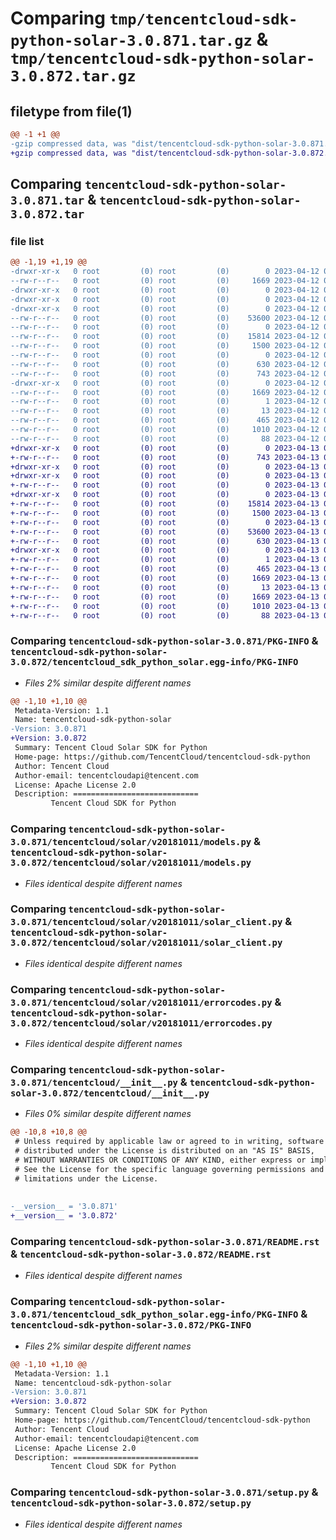 # Comparing `tmp/tencentcloud-sdk-python-solar-3.0.871.tar.gz` & `tmp/tencentcloud-sdk-python-solar-3.0.872.tar.gz`

## filetype from file(1)

```diff
@@ -1 +1 @@
-gzip compressed data, was "dist/tencentcloud-sdk-python-solar-3.0.871.tar", last modified: Wed Apr 12 00:39:57 2023, max compression
+gzip compressed data, was "dist/tencentcloud-sdk-python-solar-3.0.872.tar", last modified: Thu Apr 13 00:56:18 2023, max compression
```

## Comparing `tencentcloud-sdk-python-solar-3.0.871.tar` & `tencentcloud-sdk-python-solar-3.0.872.tar`

### file list

```diff
@@ -1,19 +1,19 @@
-drwxr-xr-x   0 root         (0) root         (0)        0 2023-04-12 00:39:57.000000 tencentcloud-sdk-python-solar-3.0.871/
--rw-r--r--   0 root         (0) root         (0)     1669 2023-04-12 00:39:57.000000 tencentcloud-sdk-python-solar-3.0.871/PKG-INFO
-drwxr-xr-x   0 root         (0) root         (0)        0 2023-04-12 00:39:57.000000 tencentcloud-sdk-python-solar-3.0.871/tencentcloud/
-drwxr-xr-x   0 root         (0) root         (0)        0 2023-04-12 00:39:57.000000 tencentcloud-sdk-python-solar-3.0.871/tencentcloud/solar/
-drwxr-xr-x   0 root         (0) root         (0)        0 2023-04-12 00:39:57.000000 tencentcloud-sdk-python-solar-3.0.871/tencentcloud/solar/v20181011/
--rw-r--r--   0 root         (0) root         (0)    53600 2023-04-12 00:39:56.000000 tencentcloud-sdk-python-solar-3.0.871/tencentcloud/solar/v20181011/models.py
--rw-r--r--   0 root         (0) root         (0)        0 2023-04-12 00:39:56.000000 tencentcloud-sdk-python-solar-3.0.871/tencentcloud/solar/v20181011/__init__.py
--rw-r--r--   0 root         (0) root         (0)    15814 2023-04-12 00:39:56.000000 tencentcloud-sdk-python-solar-3.0.871/tencentcloud/solar/v20181011/solar_client.py
--rw-r--r--   0 root         (0) root         (0)     1500 2023-04-12 00:39:56.000000 tencentcloud-sdk-python-solar-3.0.871/tencentcloud/solar/v20181011/errorcodes.py
--rw-r--r--   0 root         (0) root         (0)        0 2023-04-12 00:39:56.000000 tencentcloud-sdk-python-solar-3.0.871/tencentcloud/solar/__init__.py
--rw-r--r--   0 root         (0) root         (0)      630 2023-04-12 00:39:56.000000 tencentcloud-sdk-python-solar-3.0.871/tencentcloud/__init__.py
--rw-r--r--   0 root         (0) root         (0)      743 2023-04-12 00:39:56.000000 tencentcloud-sdk-python-solar-3.0.871/README.rst
-drwxr-xr-x   0 root         (0) root         (0)        0 2023-04-12 00:39:57.000000 tencentcloud-sdk-python-solar-3.0.871/tencentcloud_sdk_python_solar.egg-info/
--rw-r--r--   0 root         (0) root         (0)     1669 2023-04-12 00:39:57.000000 tencentcloud-sdk-python-solar-3.0.871/tencentcloud_sdk_python_solar.egg-info/PKG-INFO
--rw-r--r--   0 root         (0) root         (0)        1 2023-04-12 00:39:57.000000 tencentcloud-sdk-python-solar-3.0.871/tencentcloud_sdk_python_solar.egg-info/dependency_links.txt
--rw-r--r--   0 root         (0) root         (0)       13 2023-04-12 00:39:57.000000 tencentcloud-sdk-python-solar-3.0.871/tencentcloud_sdk_python_solar.egg-info/top_level.txt
--rw-r--r--   0 root         (0) root         (0)      465 2023-04-12 00:39:57.000000 tencentcloud-sdk-python-solar-3.0.871/tencentcloud_sdk_python_solar.egg-info/SOURCES.txt
--rw-r--r--   0 root         (0) root         (0)     1010 2023-04-12 00:39:56.000000 tencentcloud-sdk-python-solar-3.0.871/setup.py
--rw-r--r--   0 root         (0) root         (0)       88 2023-04-12 00:39:57.000000 tencentcloud-sdk-python-solar-3.0.871/setup.cfg
+drwxr-xr-x   0 root         (0) root         (0)        0 2023-04-13 00:56:18.000000 tencentcloud-sdk-python-solar-3.0.872/
+-rw-r--r--   0 root         (0) root         (0)      743 2023-04-13 00:56:17.000000 tencentcloud-sdk-python-solar-3.0.872/README.rst
+drwxr-xr-x   0 root         (0) root         (0)        0 2023-04-13 00:56:18.000000 tencentcloud-sdk-python-solar-3.0.872/tencentcloud/
+drwxr-xr-x   0 root         (0) root         (0)        0 2023-04-13 00:56:18.000000 tencentcloud-sdk-python-solar-3.0.872/tencentcloud/solar/
+-rw-r--r--   0 root         (0) root         (0)        0 2023-04-13 00:56:17.000000 tencentcloud-sdk-python-solar-3.0.872/tencentcloud/solar/__init__.py
+drwxr-xr-x   0 root         (0) root         (0)        0 2023-04-13 00:56:18.000000 tencentcloud-sdk-python-solar-3.0.872/tencentcloud/solar/v20181011/
+-rw-r--r--   0 root         (0) root         (0)    15814 2023-04-13 00:56:17.000000 tencentcloud-sdk-python-solar-3.0.872/tencentcloud/solar/v20181011/solar_client.py
+-rw-r--r--   0 root         (0) root         (0)     1500 2023-04-13 00:56:17.000000 tencentcloud-sdk-python-solar-3.0.872/tencentcloud/solar/v20181011/errorcodes.py
+-rw-r--r--   0 root         (0) root         (0)        0 2023-04-13 00:56:17.000000 tencentcloud-sdk-python-solar-3.0.872/tencentcloud/solar/v20181011/__init__.py
+-rw-r--r--   0 root         (0) root         (0)    53600 2023-04-13 00:56:17.000000 tencentcloud-sdk-python-solar-3.0.872/tencentcloud/solar/v20181011/models.py
+-rw-r--r--   0 root         (0) root         (0)      630 2023-04-13 00:56:17.000000 tencentcloud-sdk-python-solar-3.0.872/tencentcloud/__init__.py
+drwxr-xr-x   0 root         (0) root         (0)        0 2023-04-13 00:56:18.000000 tencentcloud-sdk-python-solar-3.0.872/tencentcloud_sdk_python_solar.egg-info/
+-rw-r--r--   0 root         (0) root         (0)        1 2023-04-13 00:56:18.000000 tencentcloud-sdk-python-solar-3.0.872/tencentcloud_sdk_python_solar.egg-info/dependency_links.txt
+-rw-r--r--   0 root         (0) root         (0)      465 2023-04-13 00:56:18.000000 tencentcloud-sdk-python-solar-3.0.872/tencentcloud_sdk_python_solar.egg-info/SOURCES.txt
+-rw-r--r--   0 root         (0) root         (0)     1669 2023-04-13 00:56:18.000000 tencentcloud-sdk-python-solar-3.0.872/tencentcloud_sdk_python_solar.egg-info/PKG-INFO
+-rw-r--r--   0 root         (0) root         (0)       13 2023-04-13 00:56:18.000000 tencentcloud-sdk-python-solar-3.0.872/tencentcloud_sdk_python_solar.egg-info/top_level.txt
+-rw-r--r--   0 root         (0) root         (0)     1669 2023-04-13 00:56:18.000000 tencentcloud-sdk-python-solar-3.0.872/PKG-INFO
+-rw-r--r--   0 root         (0) root         (0)     1010 2023-04-13 00:56:17.000000 tencentcloud-sdk-python-solar-3.0.872/setup.py
+-rw-r--r--   0 root         (0) root         (0)       88 2023-04-13 00:56:18.000000 tencentcloud-sdk-python-solar-3.0.872/setup.cfg
```

### Comparing `tencentcloud-sdk-python-solar-3.0.871/PKG-INFO` & `tencentcloud-sdk-python-solar-3.0.872/tencentcloud_sdk_python_solar.egg-info/PKG-INFO`

 * *Files 2% similar despite different names*

```diff
@@ -1,10 +1,10 @@
 Metadata-Version: 1.1
 Name: tencentcloud-sdk-python-solar
-Version: 3.0.871
+Version: 3.0.872
 Summary: Tencent Cloud Solar SDK for Python
 Home-page: https://github.com/TencentCloud/tencentcloud-sdk-python
 Author: Tencent Cloud
 Author-email: tencentcloudapi@tencent.com
 License: Apache License 2.0
 Description: ============================
         Tencent Cloud SDK for Python
```

### Comparing `tencentcloud-sdk-python-solar-3.0.871/tencentcloud/solar/v20181011/models.py` & `tencentcloud-sdk-python-solar-3.0.872/tencentcloud/solar/v20181011/models.py`

 * *Files identical despite different names*

### Comparing `tencentcloud-sdk-python-solar-3.0.871/tencentcloud/solar/v20181011/solar_client.py` & `tencentcloud-sdk-python-solar-3.0.872/tencentcloud/solar/v20181011/solar_client.py`

 * *Files identical despite different names*

### Comparing `tencentcloud-sdk-python-solar-3.0.871/tencentcloud/solar/v20181011/errorcodes.py` & `tencentcloud-sdk-python-solar-3.0.872/tencentcloud/solar/v20181011/errorcodes.py`

 * *Files identical despite different names*

### Comparing `tencentcloud-sdk-python-solar-3.0.871/tencentcloud/__init__.py` & `tencentcloud-sdk-python-solar-3.0.872/tencentcloud/__init__.py`

 * *Files 0% similar despite different names*

```diff
@@ -10,8 +10,8 @@
 # Unless required by applicable law or agreed to in writing, software
 # distributed under the License is distributed on an "AS IS" BASIS,
 # WITHOUT WARRANTIES OR CONDITIONS OF ANY KIND, either express or implied.
 # See the License for the specific language governing permissions and
 # limitations under the License.
 
 
-__version__ = '3.0.871'
+__version__ = '3.0.872'
```

### Comparing `tencentcloud-sdk-python-solar-3.0.871/README.rst` & `tencentcloud-sdk-python-solar-3.0.872/README.rst`

 * *Files identical despite different names*

### Comparing `tencentcloud-sdk-python-solar-3.0.871/tencentcloud_sdk_python_solar.egg-info/PKG-INFO` & `tencentcloud-sdk-python-solar-3.0.872/PKG-INFO`

 * *Files 2% similar despite different names*

```diff
@@ -1,10 +1,10 @@
 Metadata-Version: 1.1
 Name: tencentcloud-sdk-python-solar
-Version: 3.0.871
+Version: 3.0.872
 Summary: Tencent Cloud Solar SDK for Python
 Home-page: https://github.com/TencentCloud/tencentcloud-sdk-python
 Author: Tencent Cloud
 Author-email: tencentcloudapi@tencent.com
 License: Apache License 2.0
 Description: ============================
         Tencent Cloud SDK for Python
```

### Comparing `tencentcloud-sdk-python-solar-3.0.871/setup.py` & `tencentcloud-sdk-python-solar-3.0.872/setup.py`

 * *Files identical despite different names*

